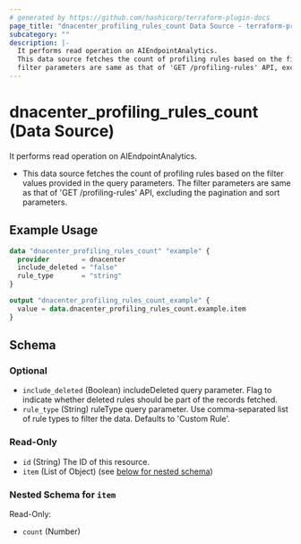 ```yaml
---
# generated by https://github.com/hashicorp/terraform-plugin-docs
page_title: "dnacenter_profiling_rules_count Data Source - terraform-provider-dnacenter"
subcategory: ""
description: |-
  It performs read operation on AIEndpointAnalytics.
  This data source fetches the count of profiling rules based on the filter values provided in the query parameters. The
  filter parameters are same as that of 'GET /profiling-rules' API, excluding the pagination and sort parameters.
---
```


# dnacenter_profiling_rules_count (Data Source)

It performs read operation on AIEndpointAnalytics.

- This data source fetches the count of profiling rules based on the filter values provided in the query parameters. The
filter parameters are same as that of 'GET /profiling-rules' API, excluding the pagination and sort parameters.

## Example Usage

```terraform
data "dnacenter_profiling_rules_count" "example" {
  provider        = dnacenter
  include_deleted = "false"
  rule_type       = "string"
}

output "dnacenter_profiling_rules_count_example" {
  value = data.dnacenter_profiling_rules_count.example.item
}
```

<!-- schema generated by tfplugindocs -->
## Schema

### Optional

- `include_deleted` (Boolean) includeDeleted query parameter. Flag to indicate whether deleted rules should be part of the records fetched.
- `rule_type` (String) ruleType query parameter. Use comma-separated list of rule types to filter the data. Defaults to 'Custom Rule'.

### Read-Only

- `id` (String) The ID of this resource.
- `item` (List of Object) (see [below for nested schema](#nestedatt--item))

<a id="nestedatt--item"></a>
### Nested Schema for `item`

Read-Only:

- `count` (Number)
